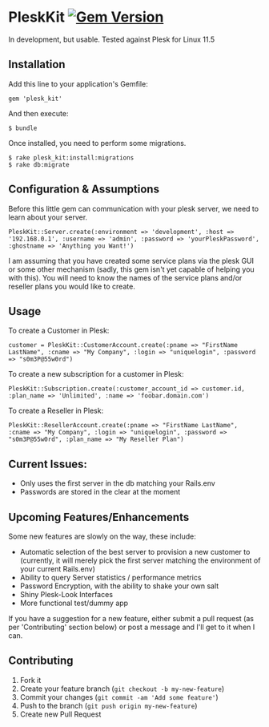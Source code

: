 # PleskKit [![Gem Version](https://badge.fury.io/rb/plesk_kit.png)](http://badge.fury.io/rb/plesk_kit)


In development, but usable. Tested against Plesk for Linux 11.5

## Installation

Add this line to your application's Gemfile:

    gem 'plesk_kit'

And then execute:

    $ bundle


Once installed, you need to perform some migrations.

    $ rake plesk_kit:install:migrations
    $ rake db:migrate


## Configuration & Assumptions
Before this little gem can communication with your plesk server, we need to learn about your server.
```
PleskKit::Server.create(:environment => 'development', :host => '192.168.0.1', :username => 'admin', :password => 'yourPleskPassword', :ghostname => 'Anything you Want!')
```
I am assuming that you have created some service plans via the plesk GUI or some other mechanism (sadly, this gem isn't yet capable of helping you with this).
You will need to know the names of the service plans and/or reseller plans you would like to create.

## Usage
To create a Customer in Plesk:
```
customer = PleskKit::CustomerAccount.create(:pname => "FirstName LastName", :cname => "My Company", :login => "uniquelogin", :password => "s0m3P@55w0rd")
```

To create a new subscription for a customer in Plesk:
```
PleskKit::Subscription.create(:customer_account_id => customer.id, :plan_name => 'Unlimited', :name => 'foobar.domain.com')
```

To create a Reseller in Plesk:
```
PleskKit::ResellerAccount.create(:pname => "FirstName LastName", :cname => "My Company", :login => "uniquelogin", :password => "s0m3P@55w0rd", :plan_name => "My Reseller Plan")
```

## Current Issues:
* Only uses the first server in the db matching your Rails.env
* Passwords are stored in the clear at the moment

## Upcoming Features/Enhancements
Some new features are slowly on the way, these include:
* Automatic selection of the best server to provision a new customer to (currently, it will merely pick the first server matching the environment of your current Rails.env)
* Ability to query Server statistics / performance metrics
* Password Encryption, with the ability to shake your own salt
* Shiny Plesk-Look Interfaces
* More functional test/dummy app

If you have a suggestion for a new feature, either submit a pull request (as per 'Contributing' section below) or post a message and I'll get to it when I can.

## Contributing

1. Fork it
2. Create your feature branch (`git checkout -b my-new-feature`)
3. Commit your changes (`git commit -am 'Add some feature'`)
4. Push to the branch (`git push origin my-new-feature`)
5. Create new Pull Request

